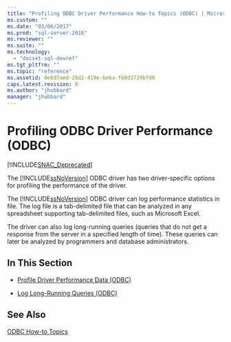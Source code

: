 ```yaml
---
title: "Profiling ODBC Driver Performance How-to Topics (ODBC) | Microsoft Docs"
ms.custom: ""
ms.date: "03/06/2017"
ms.prod: "sql-server-2016"
ms.reviewer: ""
ms.suite: ""
ms.technology: 
  - "docset-sql-devref"
ms.tgt_pltfrm: ""
ms.topic: "reference"
ms.assetid: 0e6d7aed-28d2-419e-be6a-f60d3729bfd0
caps.latest.revision: 9
ms.author: "jhubbard"
manager: "jhubbard"
---
```

# Profiling ODBC Driver Performance (ODBC)
[!INCLUDE[SNAC_Deprecated](../../a9retired/includes/snac-deprecated.md)]

  The [!INCLUDE[ssNoVersion](../../a9notintoc/includes/ssnoversion-md.md)] ODBC driver has two driver-specific options for profiling the performance of the driver.  
  
 The [!INCLUDE[ssNoVersion](../../a9notintoc/includes/ssnoversion-md.md)] ODBC driver can log performance statistics in file. The log file is a tab-delimited file that can be analyzed in any spreadsheet supporting tab-delimited files, such as Microsoft Excel.  
  
 The driver can also log long-running queries (queries that do not get a response from the server in a specified length of time). These queries can later be analyzed by programmers and database administrators.  
  
## In This Section  
  
-   [Profile Driver Performance Data &#40;ODBC&#41;](../../relational-databases/native-client-odbc-how-to/profiling-odbc-driver-performance-data.md)  
  
-   [Log Long-Running Queries &#40;ODBC&#41;](../../relational-databases/native-client-odbc-how-to/profiling-odbc-driver-performance-data-log-long-running-queries.md)  
  
## See Also  
 [ODBC How-to Topics](../../relational-databases/native-client-odbc-how-to/odbc-how-to-topics.md)  
  
  